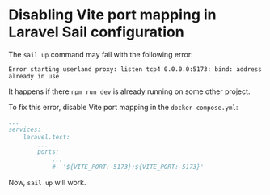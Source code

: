 # Disabling Vite port mapping in Laravel Sail configuration

The `sail up` command may fail with the following error:

```
Error starting userland proxy: listen tcp4 0.0.0.0:5173: bind: address already in use
```

It happens if there `npm run dev` is already running on some other project.

To fix this error, disable Vite port mapping in the `docker-compose.yml`:

```yaml
...
services:
    laravel.test:
        ...
        ports:
            ...
            #- '${VITE_PORT:-5173}:${VITE_PORT:-5173}'
```

Now, `sail up` will work.

